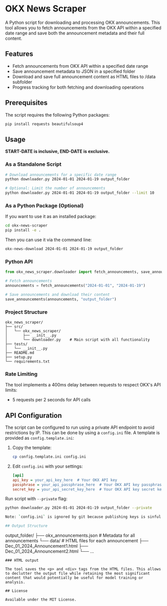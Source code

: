 # OKX News Scraper

A Python script for downloading and processing OKX announcements. This tool allows you to fetch announcements from the OKX API within a specified date range and save both the announcement metadata and their full content.

## Features

- Fetch announcements from OKX API within a specified date range
- Save announcement metadata to JSON in a specified folder
- Download and save full announcement content as HTML files to /data subfolder
- Progress tracking for both fetching and downloading operations

## Prerequisites

The script requires the following Python packages:
```bash
pip install requests beautifulsoup4
```

## Usage

**START-DATE is inclusive, END-DATE is exclusive.**

### As a Standalone Script

```bash
# Download announcements for a specific date range
python downloader.py 2024-01-01 2024-01-19 output_folder

# Optional: Limit the number of announcements
python downloader.py 2024-01-01 2024-01-19 output_folder --limit 10
```

### As a Python Package (Optional)

If you want to use it as an installed package:

```bash
cd okx-news-scraper
pip install -e .
```

Then you can use it via the command line:
```bash
okx-news-download 2024-01-01 2024-01-19 output_folder
```

### Python API

```python
from okx_news_scraper.downloader import fetch_announcements, save_announcements

# Fetch announcements
announcements = fetch_announcements("2024-01-01", "2024-01-19")

# Save announcements and download their content
save_announcements(announcements, "output_folder")
```

### Project Structure

```
okx_news_scraper/
├── src/
│   └── okx_news_scraper/
│       ├── __init__.py
│       └── downloader.py    # Main script with all functionality
├── tests/
│   └── __init__.py
├── README.md
├── setup.py
└── requirements.txt
```

### Rate Limiting

The tool implements a 400ms delay between requests to respect OKX's API limits:
- 5 requests per 2 seconds for API calls

## API Configuration

The script can be configured to run using a private API endpoint to avoid restrictions by IP. This can be done by using a `config.ini` file. A template is provided as `config.template.ini`:

1. Copy the template:
   ```bash
   cp config.template.ini config.ini
   ```

2. Edit `config.ini` with your settings:
   ```ini
   [api]
   api_key = your_api_key_here  # Your OKX API key
   passphrase = your_api_passphrase_here  # Your OKX API key passphrase
   secret_key = your_api_secret_key_here  # Your OKX API key secret key
   ```

Run script with `--private` flag:
```bash
python downloader.py 2024-01-01 2024-01-19 output_folder --private

Note: `config.ini` is ignored by git because publishing keys is sinful.

## Output Structure

```
output_folder/
├── okx_announcements.json    # Metadata for all announcements
└── data/                     # HTML files for each announcement
    ├── Dec_01_2024_Announcement1.html
    ├── Dec_01_2024_Announcement2.html
    └── ...
```
### HTML output

The tool saves the <p> and <div> tags from the HTML files. This allows to declutter the output file while retaining the most significant content that would potentially be useful for model training or analysis.

## License

Available under the MIT License.
